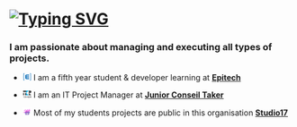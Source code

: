 # [![Typing SVG](http://readme-typing-svg.herokuapp.com?font=Fira+Code&size=30&duration=4000&pause=300&color=ACBAC7&width=435&lines=Hi%2C+I'm+Cl%C3%A9ment+%F0%9F%91%A8%E2%80%8D%F0%9F%92%BB;Hi%2C+I'm+Manulop+%F0%9F%91%A8%E2%80%8D%F0%9F%92%BB)](https://git.io/typing-svg)

### I am passionate about managing and executing all types of projects.

- <p><img src=".assets/epitech-icon.png" width="15"> I am a fifth year student & developer learning at <b><a href="https://www.epitech.eu">Epitech</a></b> <a href="https://www.epitech.eu" target="_blank"></a> </p>

- <p><img src=".assets/taker-icon.png" width="15"> I am an IT Project Manager at <b><a href="https://taker.epitech.eu/">Junior Conseil Taker</a></b> <a href="https://juniortaker.com" target="_blank"></a> </p>

- <p><img src=".assets/studio17-icon.png" width="15"> Most of my students projects are public in this organisation <b><a href="https://github.com/Studio-17">Studio17</a></b> <a href="https://github.com/Studio-17" target="_blank"></a> </p>
